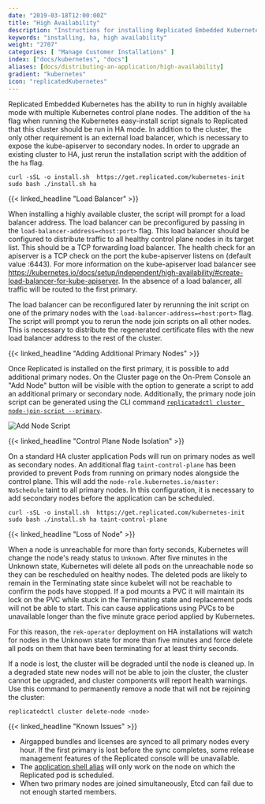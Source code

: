 ```yaml
---
date: "2019-03-18T12:00:00Z"
title: "High Availability"
description: "Instructions for installing Replicated Embedded Kubernetes in high availability mode."
keywords: "installing, ha, high availability"
weight: "2707"
categories: [ "Manage Customer Installations" ]
index: ["docs/kubernetes", "docs"]
aliases: [docs/distributing-an-application/high-availability]
gradient: "kubernetes"
icon: "replicatedKubernetes"
---
```


Replicated Embedded Kubernetes has the ability to run in highly available mode with multiple Kubernetes control plane nodes. The addition of the `ha` flag when running the Kubernetes easy-install script signals to Replicated that this cluster should be run in HA mode. In addition to the cluster, the only other requirement is an external load balancer, which is necessary to expose the kube-apiserver to secondary nodes. In order to upgrade an existing cluster to HA, just rerun the installation script with the addition of the `ha` flag.

```shell
curl -sSL -o install.sh  https://get.replicated.com/kubernetes-init
sudo bash ./install.sh ha
```

{{< linked_headline "Load Balancer" >}}

When installing a highly available cluster, the script will prompt for a load balancer address. The load balancer can be preconfigured by passing in the `load-balancer-address=<host:port>` flag. This load balancer should be configured to distribute traffic to all healthy control plane nodes in its target list. This should be a TCP forwarding load balancer. The health check for an apiserver is a TCP check on the port the kube-apiserver listens on (default value :6443). For more information on the kube-apiserver load balancer see https://kubernetes.io/docs/setup/independent/high-availability/#create-load-balancer-for-kube-apiserver. In the absence of a load balancer, all traffic will be routed to the first primary.

The load balancer can be reconfigured later by rerunning the init script on one of the primary nodes with the `load-balancer-address=<host:port>` flag. The script will prompt you to rerun the node join scripts on all other nodes. This is necessary to distribute the regenerated certificate files with the new load balancer address to the rest of the cluster.

{{< linked_headline "Adding Additional Primary Nodes" >}}

Once Replicated is installed on the first primary, it is possible to add additional primary nodes. On the Cluster page on the On-Prem Console an "Add Node" button will be visible with the option to generate a script to add an additional primary or secondary node. Additionally, the primary node join script can be generated using the CLI command [`replicatedctl cluster node-join-script --primary`](https://help.replicated.com/api/replicatedctl/replicatedctl_cluster_node-join-script/).

![Add Node Script](/images/post-screens/add-node-k8s-master.png)

{{< linked_headline "Control Plane Node Isolation" >}}

On a standard HA cluster application Pods will run on primary nodes as well as secondary nodes. An additional flag `taint-control-plane` has been provided to prevent Pods from running on primary nodes alongside the control plane. This will add the `node-role.kubernetes.io/master: NoSchedule` taint to all primary nodes. In this configuration, it is necessary to add secondary nodes before the application can be scheduled.

```shell
curl -sSL -o install.sh  https://get.replicated.com/kubernetes-init
sudo bash ./install.sh ha taint-control-plane
```

{{< linked_headline "Loss of Node" >}}

When a node is unreachable for more than forty seconds, Kubernetes will change the node's ready status to `Unknown`.
After five minutes in the Unknown state, Kubernetes will delete all pods on the unreachable node so they can be rescheduled on healthy nodes.
The deleted pods are likely to remain in the Terminating state since kubelet will not be reachable to confirm the pods have stopped.
If a pod mounts a PVC it will maintain its lock on the PVC while stuck in the Terminating state and replacement pods will not be able to start.
This can cause applications using PVCs to be unavailable longer than the five minute grace period applied by Kubernetes.

For this reason, the `rek-operator` deployment on HA installations will watch for nodes in the Unknown state for more than five minutes and force delete all pods on them that have been terminating for at least thirty seconds.

If a node is lost, the cluster will be degraded until the node is cleaned up.
In a degraded state new nodes will not be able to join the cluster, the cluster cannot be upgraded, and cluster components will report health warnings.
Use this command to permanently remove a node that will not be rejoining the cluster:

```bash
replicatedctl cluster delete-node <node>
```

{{< linked_headline "Known Issues" >}}

- Airgapped bundles and licenses are synced to all primary nodes every hour. If the first primary is lost before the sync completes, some release management features of the Replicated console will be unavailable.
- The [application shell alias](/docs/kubernetes/packaging-an-application/application-properties/#shell-alias) will only work on the node on which the Replicated pod is scheduled.
- When two primary nodes are joined simultaneously, Etcd can fail due to not enough started members.
